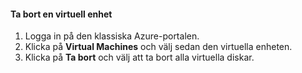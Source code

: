#### <a name="to-delete-a-virtual-device"></a>Ta bort en virtuell enhet

1. Logga in på den klassiska Azure-portalen.
2. Klicka på **Virtual Machines** och välj sedan den virtuella enheten.
3. Klicka på **Ta bort** och välj att ta bort alla virtuella diskar.



<!--HONumber=Nov16_HO3-->


